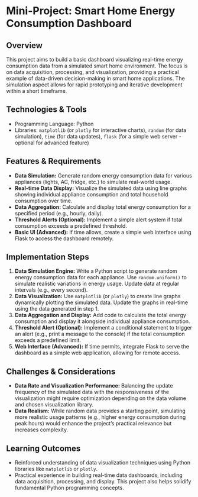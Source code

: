 # Mini-Project: Smart Home Energy Consumption Dashboard

## Overview

This project aims to build a basic dashboard visualizing real-time energy consumption data from a simulated smart home environment.  The focus is on data acquisition, processing, and visualization, providing a practical example of data-driven decision-making in smart home applications.  The simulation aspect allows for rapid prototyping and iterative development within a short timeframe.

## Technologies & Tools

- Programming Language: Python
- Libraries: `matplotlib` (or `plotly` for interactive charts), `random` (for data simulation), `time` (for data updates), `flask` (for a simple web server - optional for advanced feature)

## Features & Requirements

- **Data Simulation:**  Generate random energy consumption data for various appliances (lights, AC, fridge, etc.) to simulate real-world usage.
- **Real-time Data Display:**  Visualize the simulated data using line graphs showing individual appliance consumption and total household consumption over time.
- **Data Aggregation:** Calculate and display total energy consumption for a specified period (e.g., hourly, daily).
- **Threshold Alerts (Optional):** Implement a simple alert system if total consumption exceeds a predefined threshold.
- **Basic UI (Advanced):** If time allows, create a simple web interface using Flask to access the dashboard remotely.

## Implementation Steps

1. **Data Simulation Engine:** Write a Python script to generate random energy consumption data for each appliance. Use `random.uniform()` to simulate realistic variations in energy usage.  Update data at regular intervals (e.g., every second).
2. **Data Visualization:** Use `matplotlib` (or `plotly`) to create line graphs dynamically plotting the simulated data. Update the graphs in real-time using the data generated in step 1.
3. **Data Aggregation and Display:** Add code to calculate the total energy consumption and display it alongside individual appliance consumption.
4. **Threshold Alert (Optional):** Implement a conditional statement to trigger an alert (e.g., print a message to the console) if the total consumption exceeds a predefined limit.
5. **Web Interface (Advanced):** If time permits, integrate Flask to serve the dashboard as a simple web application, allowing for remote access.


## Challenges & Considerations

- **Data Rate and Visualization Performance:**  Balancing the update frequency of the simulated data with the responsiveness of the visualization might require optimization depending on the data volume and chosen visualization library.
- **Data Realism:**  While random data provides a starting point, simulating more realistic usage patterns (e.g., higher energy consumption during peak hours) would enhance the project’s practical relevance but increases complexity.


## Learning Outcomes

- Reinforced understanding of data visualization techniques using Python libraries like `matplotlib` or `plotly`.
- Practical experience in building real-time data dashboards, including data acquisition, processing, and display.  This project also helps solidify fundamental Python programming concepts.

